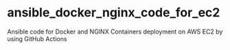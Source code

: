 # ansible_docker_nginx_code_for_ec2
Ansible code for Docker and NGINX Containers deployment on AWS EC2 by using GitHub Actions
